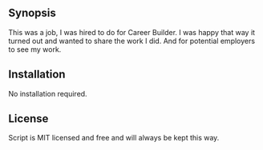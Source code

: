 ## Synopsis

This was a job, I was hired to do for Career Builder. 
I was happy that way it turned out and wanted to share the work I did. And for potential employers to see my work.

## Installation

No installation required.


## License

Script is MIT licensed and free and will always be kept this way. 
